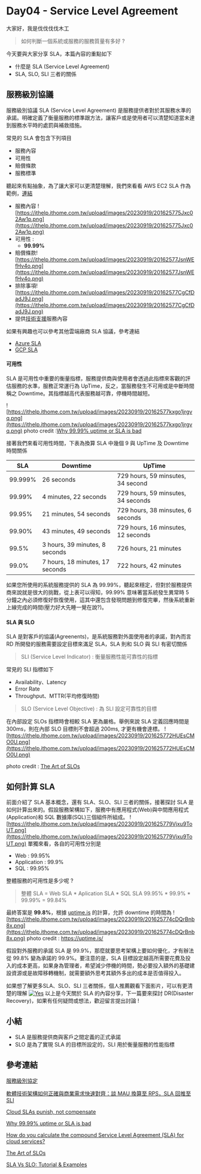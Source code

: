 # Day04 - Service Level Agreement

大家好，我是伐伐伐伐木工

> 如何判斷一個系統或服務的服務質量有多好 ? 

今天要與大家分享 SLA，本篇內容的重點如下
- 什麼是 SLA (Service Level Agreement)
- SLA, SLO, SLI 三者的關係

## 服務級別協議
服務級別協議 SLA (Service Level Agreement) 是服務提供者對於其服務水準的承諾。明確定義了衡量服務的標準跟方法，讓客戶或是使用者可以清楚知道當未達到服務水平時的處罰與補救措施。

常見的 SLA 會包含下列項目
- 服務內容 
- 可用性 
- 賠償條款
- 服務標準
 
聽起來有點抽象，為了讓大家可以更清楚理解，我們來看看 AWS EC2 SLA 作為範例，[連結](https://d1.awsstatic.com/legal/AmazonComputeServiceLevelAgreement/Amazon_Compute_Service_Level_Agreement_Chinese%20Traditional%20(TW)_2022-05-25.pdf)
- 服務內容 ![https://ithelp.ithome.com.tw/upload/images/20230919/201625775Jxc02Aw1p.png](https://ithelp.ithome.com.tw/upload/images/20230919/201625775Jxc02Aw1p.png)
- 可用性 : 
    - **99.99%** 
- 賠償條款![https://ithelp.ithome.com.tw/upload/images/20230919/20162577JsnWEfHv4o.png](https://ithelp.ithome.com.tw/upload/images/20230919/20162577JsnWEfHv4o.png)
- 排除事項![https://ithelp.ithome.com.tw/upload/images/20230919/20162577CgCfDadJ9J.png](https://ithelp.ithome.com.tw/upload/images/20230919/20162577CgCfDadJ9J.png)
- 提供[技術支援](https://aws.amazon.com/tw/premiumsupport/?nc1=f_dr)服務內容

如果有興趣也可以參考其他雲端廠商 SLA 協議，參考連結
- [Azure SLA](https://www.microsoft.com/licensing/docs/view/Service-Level-Agreements-SLA-for-Online-Services?lang=1)
- [GCP SLA](https://cloud.google.com/terms/sla) 

#### 可用性
SLA 是可用性中重要的衡量指標，服務提供商與使用者會透過此指標來客觀的評估服務的水準，服務正常運行為 UpTime，反之，當服務發生不可用或是中斷時間稱之 Downtime。其指標越高代表服務越可靠，停機時間越短。

![https://ithelp.ithome.com.tw/upload/images/20230919/20162577kxgo1jrgvq.png](https://ithelp.ithome.com.tw/upload/images/20230919/20162577kxgo1jrgvq.png)
photo credit :[Why 99.99% uptime or SLA is bad](https://andrewmatveychuk.com/why-99-99-uptime-or-sla-is-bad/)
     
接著我們來看可用性時間，下表為換算 SLA 中幾個 9 與 UpTime 及 Downtime 時間關係

| SLA  | Downtime  | UpTime |
| -------- | -------- | -------- |
| 99.999% | 26 seconds | 729 hours, 59 minsutes, 34 second |
| 99.99% | 4 minutes, 22 seconds| 729 hours, 59 minsutes, 34 seconds |
| 99.95% | 21 minutes, 54 seconds| 729 hours, 38 minsutes, 6 seconds | 
| 99.90% | 43 minutes, 49 seconds| 729 hours, 16 minsutes, 12 seconds |
| 99.5% | 3 hours, 39 minutes, 8 seconds | 726 hours, 21 minutes| 
| 99.0% | 7 hours, 18 minutes, 17 seconds | 722 hours, 42 minutes

如果您所使用的系統服務提供的 SLA 為 99.99%，聽起來穩定，但對於服務提供商來說就是很大的挑戰，從上表可以得知，99.99% 意味著當系統發生異常時 5 分鐘之內必須修復好恢復使用，這其中還包含發現問題到修復完畢，然後系統重新上線完成的時間(壓力好大先睡一覺在說?)。

#### SLA 與 SLO
SLA 是對客戶的協議(Agreenents)，是系統服務對外面使用者的承諾，對內而言 RD 所開發的服務需要設定目標來滿足 SLA，SLA 則和 SLO 與 SLI 有密切關係 

> SLI (Service Level Indicator) : 衡量服務性能可靠性的指標

常見的 SLI 指標如下
- Availability、Latency
- Error Rate
- Throughput、MTTR(平均修復時間)

> SLO (Service Level Objective) : 為 SLI 設定可靠性的目標

在內部設定 SLOs 指標時會相較 SLA 更為嚴格。舉例來說
SLA 定義回應時間是 300ms，則在內部 SLO 目標則不會超過 200ms, 才更有機會達標。
![https://ithelp.ithome.com.tw/upload/images/20230919/201625772HUEsCMO0U.png](https://ithelp.ithome.com.tw/upload/images/20230919/201625772HUEsCMO0U.png)

photo credit : [The Art of SLOs](https://sre.google/resources/practices-and-processes/art-of-slos/)

## 如何計算 SLA 
前面介紹了 SLA 基本概念，還有 SLA、SLO、SLI 三者的關係，接著探討 SLA 是如何計算出來的。假設服務架構如下，服務中有應用程式(Web)與中間應用程式(Application)和 SQL 數據庫(SQL)三個組件所組成。
![https://ithelp.ithome.com.tw/upload/images/20230919/201625779Vjxu9ToUT.png](https://ithelp.ithome.com.tw/upload/images/20230919/201625779Vjxu9ToUT.png)
單獨來看，各自的可用性分別是
- Web : 99.95%
- Application : 99.9%
- SQL : 99.95%

整體服務的可用性是多少呢 ?

> 整體 SLA = Web SLA * Aplication SLA * SQL SLA 
>   99.95% * 99.9% * 99.99% = 99.84% 

最終答案是 **99.8%**，根據 [uptime.is](https://uptime.is/) 的計算，允許 downtime 的時間為
![https://ithelp.ithome.com.tw/upload/images/20230919/201625774cDQrBnb8x.png](https://ithelp.ithome.com.tw/upload/images/20230919/201625774cDQrBnb8x.png)
photo credit : https://uptime.is/

假設對外服務的承諾 SLA 是 99.9%，那麼就要思考架構上要如何優化，才有辦法從 99.8% 變為承諾的 99.9%。要注意的是，SLA 目標設定越高所需要花費及投入的成本更高，如果身為管理者，希望減少停機的時間，勢必要投入額外的基礎建設資源或是故障移轉機制，就需要額外思考其額外多出的成本是否值得投入。

如果想了解更多SLA、SLO、SLI 三者關係，個人推薦觀看下面影片，可以有更清楚的理解
[![Yes](https://img.youtube.com/vi/2alcBvMBRzw/0.jpg)](https://www.youtube.com/watch?v=2alcBvMBRzw)
以上是今天關於 SLA 的內容分享，下一篇要來探討 DR(Disaster Recovery)，如果有任何疑問或想法，歡迎留言提出討論 !

## 小結
- SLA 是服務提供商與客戶之間定義的正式承諾
- SLO 是為了實現 SLA 的目標所設定的，SLI 用於衡量服務的性能指標

## 參考連結
[服務級別協定](https://zh.wikipedia.org/wiki/%E6%9C%8D%E5%8A%A1%E7%BA%A7%E5%88%AB%E5%8D%8F%E8%AE%AE)

[軟體技術架構如何正確與商業需求快速對齊：談 MAU 換算至 RPS，SLA 回推至 SLI](https://blog.gcos.me/post/2020-03-11_how-software-architecture-meet-business-require-mau-sla-by-rps-slo/)

[Cloud SLAs punish, not compensate](https://journal.uptimeinstitute.com/cloud-slas-punish-not-compensate/)

[Why 99.99% uptime or SLA is bad](https://andrewmatveychuk.com/why-99-99-uptime-or-sla-is-bad/)

[How do you calculate the compound Service Level Agreement (SLA) for cloud services?](https://devops.stackexchange.com/questions/711/how-do-you-calculate-the-compound-service-level-agreement-sla-for-cloud-servic)

[The Art of SLOs](https://sre.google/resources/practices-and-processes/art-of-slos/)

[SLA Vs SLO: Tutorial & Examples](https://www.squadcast.com/sre-best-practices/sla-vs-slo)
